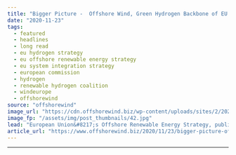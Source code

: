 ```yaml
---
title: "Bigger Picture -  Offshore Wind, Green Hydrogen Backbone of EU’s 2050 Goal"
date: "2020-11-23"
tags: 
  - featured
  - headlines
  - long read
  - eu hydrogen strategy
  - eu offshore renewable energy strategy
  - eu system integration strategy
  - european commission
  - hydrogen
  - renewable hydrogen coalition
  - windeurope
  - offshorewind
source: "offshorewind"
image_url: "https://cdn.offshorewind.biz/wp-content/uploads/sites/2/2020/11/23160008/illustration_source-Enel-Green-Power.jpg"
image_fp: "/assets/img/post_thumbnails/42.jpg"
lead: "European Union&#8217;s Offshore Renewable Energy Strategy, published on 19 November and targeting as much"
article_url: "https://www.offshorewind.biz/2020/11/23/bigger-picture-offshore-wind-green-hydrogen-backbone-of-eus-2050-goal/"
---
```


---
